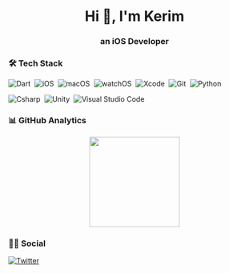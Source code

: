 <h1 align="center">Hi 👋, I'm Kerim</h1>
<h3 align="center">an iOS Developer</h3>


### 🛠 Tech Stack

![Dart](https://img.shields.io/badge/Swift-05122A?style=flat&logo=swift&logoColor=orange)&nbsp;
![iOS](https://img.shields.io/badge/iOS-05122A?style=flat&logo=Apple&logoColor=white)&nbsp;
![macOS](https://img.shields.io/badge/macOS-05122A?style=flat&logo=apple)&nbsp;
![watchOS](https://img.shields.io/badge/watchOS-05122A?style=flat&logo=apple)&nbsp;
![Xcode](https://img.shields.io/badge/-Xcode-05122A?style=flat&logo=xcode&logoColor=)&nbsp;
![Git](https://img.shields.io/badge/-Git-05122A?style=flat&logo=git)&nbsp;
![Python](https://img.shields.io/badge/-Python-05122A?style=flat&logo=python)&nbsp;

![Csharp](https://img.shields.io/badge/-C%23%0A-05122A?style=flat&logo=c%20sharp&logoColor=239120)&nbsp;
![Unity](https://img.shields.io/badge/Unity-05122A?style=flat&logo=unity)&nbsp;
![Visual Studio Code](https://img.shields.io/badge/-Visual%20Studio%20Code-05122A?style=flat&logo=visual-studio-code&logoColor=007ACC)&nbsp;
<!-- ![JavaScript](https://img.shields.io/badge/-JavaScript-05122A?style=flat&logo=javascript)&nbsp; -->
<!-- ![HTML](https://img.shields.io/badge/-HTML-05122A?style=flat&logo=HTML5&logoColor=E34F26)&nbsp;
![CSS](https://img.shields.io/badge/-CSS-05122A?style=flat&logo=CSS3&logoColor=239120)&nbsp; -->
<!-- ![Bootstrap](https://img.shields.io/badge/-Bootstrap-05122A?style=flat&logo=bootstrap)&nbsp; -->
<!-- ![Go](https://img.shields.io/badge/Go-05122A?style=flat&logo=go)&nbsp; -->
<!-- ![Vue](https://img.shields.io/badge/-Vue-05122A?style=flat&logo=vue.js)&nbsp; -->
<!-- ![Flask](https://img.shields.io/badge/-Flask-05122A?style=flat&logo=flask)&nbsp; -->

### 📊 GitHub Analytics

<p align="center">
<a href="https://github.com/kerimdeveci">
<p align="center"> 
    <!-- <img height="180em" align="center" src="https://github-readme-stats.vercel.app/api?username=kerimdeveci&show_icons=true&theme=midnight-purple" alt="kerimdeveci"/> -->
    <img height="180em" align="center" src="https://github-readme-streak-stats.herokuapp.com/?user=kerimdeveci&theme=dark" >
    <!-- <img height="180em" align="center" src="https://github-readme-stats.vercel.app/api/top-langs?username=kerimdeveci&show_icons=true&locale=en&layout=compact&langs_count=8&theme=algolia" alt="kerimdeveci"/> -->
    <!-- <img height="10m" align="center" src="https://profile-counter.glitch.me/kerimdeveci/count.svg" alt="Visitor Count" align="center" /> -->  
</a>
</p>

### 🤝🏻 Social

<p align="left">
<a href="https://twitter.com/kerimswift" target="blank"><img align="center" src="https://img.shields.io/badge/Twitter-1DA1F2?style=flat&logo=twitter&logoColor=white" alt="Twitter" /></a>
<!-- <a href="https://medium.com/" target="blank"><img align="center" src="https://img.shields.io/badge/Medium-12100E?style=flat&logo=medium&logoColor=white" alt="Medium" /></a> -->
<!-- <a href="https://t.me/" target="blank"><img align="center" src="https://img.shields.io/badge/Telegram-2CA5E0?style=flat&logo=telegram&logoColor=white" alt="Telegram" /></a> -->
<!-- <a href="https://stackoverflow.com/users/" target="blank"><img align="center" src="https://img.shields.io/badge/Stack_Overflow-FE7A16?style=flat&logo=stack-overflow&logoColor=white" alt="stackoverflow" /></a>
<a href="https://play.google.com/store/apps/developer?id=" target="blank"><img align="center" src="https://img.shields.io/badge/Google_Play-414141?style=flat&logo=google-play&logoColor=white" alt="Play Store" /></a> -->
</p>

<!-- ### 🎧 Now Playing

[<p align="center"> <img src="https://spotify-now-playing-1av0ey0ff-kerimdeveci.vercel.app/api/spotify-playing" alt="Playing Now" width="600" /></p>](https://open.spotify.com/user/ushas)  -->

  <!-- 
- 🔭 I’m currently working on iOS applications
- 🌱 I’m currently learning SwiftUI and CoreML
- 👯 I’m looking to collaborate on 
- 🤔 I’m looking for help with ...
- 💬 Ask me about ...
- 📫 How to reach me: ...
- 😄 Pronouns: ...
- ⚡ Fun fact: ...
-->
